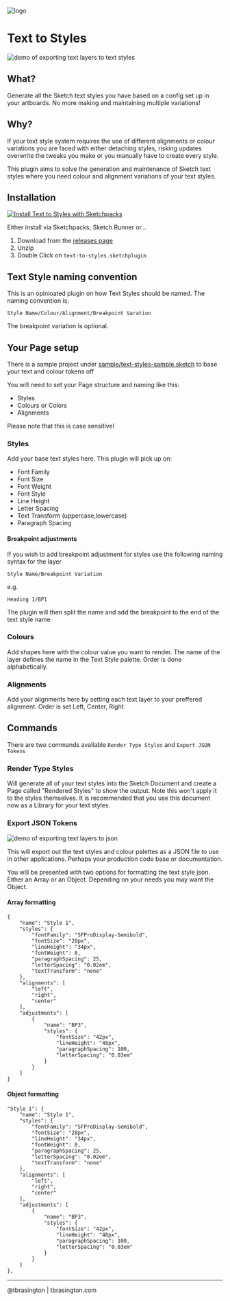 ![logo](https://github.com/tbrasington/text-to-styles/raw/master/assets/icon.png)

# Text to Styles

![demo of exporting text layers to text styles](https://github.com/tbrasington/text-to-styles/raw/master/artwork/text-to-styles.gif)


## What?

Generate all the Sketch text styles you have based on a config set up in your artboards. No more making and maintaining multiple variations! 

## Why?

If your text style system requires the use of different alignments or colour variations you are faced with either detaching styles, risking updates overwrite the tweaks you make or you manually have to create every style. 

This plugin aims to solve the generation and maintenance of Sketch text styles where you need colour and alignment variations of your text styles. 

## Installation

[![Install Text to Styles with Sketchpacks](http://sketchpacks-com.s3.amazonaws.com/assets/badges/sketchpacks-badge-install.png "Install Text to Styles with Sketchpacks")](https://sketchpacks.com/tbrasington/text-to-styles/install)

Either install via Sketchpacks, Sketch Runner or...

1. Download from the [releases page](https://github.com/tbrasington/text-to-styles/releases)
2. Unzip
3. Double Click on `text-to-styles.sketchplugin` 

## Text Style naming convention
This is an opinioated plugin on how Text Styles should be named. The naming convention is:

`Style Name/Colour/Alignment/Breakpoint Varation`

The breakpoint variation is optional.


## Your Page setup

There is a sample project under [sample/text-styles-sample.sketch](https://github.com/tbrasington/text-to-styles/blob/master/sample/text-styles-sample.sketch) to base your text and colour tokens off

You will need to set your Page structure and naming like this:

- Styles
- Colours or Colors
- Alignments

Please note that this is case sensitive! 

### Styles
Add your base text styles here. This plugin will pick up on:

- Font Family
- Font Size
- Font Weight
- Font Style
- Line Height
- Letter Spacing
- Text Transform (uppercase,lowercase)
- Paragraph Spacing

#### Breakpoint adjustments
If you wish to add breakpoint adjustment for styles use the following naming syntax for the layer

`Style Name/Breakpoint Variation`

e.g. 

`Heading 1/BP1`

The plugin will then split the name and add the breakpoint to the end of the text style name

### Colours
Add shapes here with the colour value you want to render. The name of the layer defines the name in the Text Style palette. 
Order is done alphabetically.

### Alignments
Add your alignments here by setting each text layer to your preffered alignment.
Order is set Left, Center, Right. 

## Commands

There are two commands available `Render Type Styles` and `Export JSON Tokens`

### Render Type Styles
Will generate all of your text styles into the Sketch Document and create a Page called "Rendered Styles" to show the output. Note this won't apply it to the styles themselves. It is recommended that you use this document now as a Library for your text styles.

### Export JSON Tokens

![demo of exporting text layers to json](https://github.com/tbrasington/text-to-styles/raw/master/artwork/text-to-json.gif)


This will export out the text styles and colour palettes as a JSON file to use in other applications. Perhaps your production code base or documentation. 

You will be presented with two options for formatting the text style json. Either an Array or an Object. Depending on your needs you may want the Object.


#### Array formatting 

```
{
    "name": "Style 1",
    "styles": {
        "fontFamily": "SFProDisplay-Semibold",
        "fontSize": "28px",
        "lineHeight": "34px",
        "fontWeight": 8,
        "paragraphSpacing": 25,
        "letterSpacing": "0.02em",
        "textTransform": "none"
    },
    "alignments": [
        "left",
        "right",
        "center"
    ],
    "adjustments": [
        {
            "name": "BP3",
            "styles": {
                "fontSize": "42px",
                "lineHeight": "48px",
                "paragraphSpacing": 100,
                "letterSpacing": "0.03em"
            }
        }
    ]
}
```
#### Object formatting 

```
"Style 1": {
    "name": "Style 1",
    "styles": {
        "fontFamily": "SFProDisplay-Semibold",
        "fontSize": "28px",
        "lineHeight": "34px",
        "fontWeight": 8,
        "paragraphSpacing": 25,
        "letterSpacing": "0.02em",
        "textTransform": "none"
    },
    "alignments": [
        "left",
        "right",
        "center"
    ],
    "adjustments": [
        {
            "name": "BP3",
            "styles": {
                "fontSize": "42px",
                "lineHeight": "48px",
                "paragraphSpacing": 100,
                "letterSpacing": "0.03em"
            }
        }
    ]
},
```



---

@tbrasington | tbrasington.com
